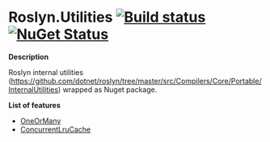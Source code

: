 # Roslyn.Utilities [![Build status](https://ci.appveyor.com/api/projects/status/n9kt9gou453uk3iw/branch/master?svg=true)](https://ci.appveyor.com/project/IgorFesenko/roslyn-utilities/branch/master) [![NuGet Status](https://img.shields.io/nuget/v/Roslyn.Utilities.svg?style=flat)](https://www.nuget.org/packages/Roslyn.Utilities/)

**Description**

Roslyn internal utilities (https://github.com/dotnet/roslyn/tree/master/src/Compilers/Core/Portable/InternalUtilities) wrapped as Nuget package.

**List of features**
* [OneOrMany](https://github.com/dotnet/roslyn/blob/master/src/Compilers/Core/Portable/InternalUtilities/OneOrMany.cs)
* [ConcurrentLruCache](https://github.com/dotnet/roslyn/blob/master/src/Compilers/Core/Portable/InternalUtilities/ConcurrentLruCache.cs)

